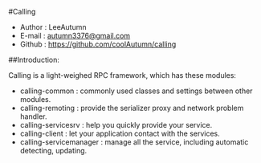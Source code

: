 #Calling

 - Author : LeeAutumn
 - E-mail : autumn3376@gmail.com
 - Github : https://github.com/coolAutumn/calling

##Introduction:

Calling is a light-weighed RPC framework, which has these modules:
 - calling-common   : commonly used classes and settings between other modules.
 - calling-remoting : provide the serializer proxy and network problem handler.
 - calling-servicesrv : help you quickly provide your service.
 - calling-client : let your application contact with the services.
 - calling-servicemanager : manage all the service, including automatic detecting, updating.
